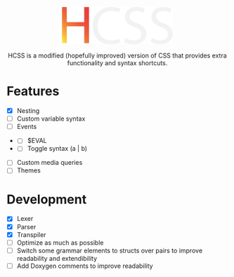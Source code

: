 <p align="center">
  <img src="/HCSS%20Logo.svg" width="50%">
</p>
<p align="center">HCSS is a modified (hopefully improved) version of CSS that provides extra functionality and syntax shortcuts.</p>

# Features
- [x] Nesting
- [ ] Custom variable syntax
- [ ] Events
- - [ ] $EVAL
- - [ ] Toggle syntax (a | b)
- [ ] Custom media queries
- [ ] Themes

# Development
- [x] Lexer
- [x] Parser
- [x] Transpiler
- [ ] Optimize as much as possible
- [ ] Switch some grammar elements to structs over pairs to improve readability and extendibility
- [ ] Add Doxygen comments to improve readability
